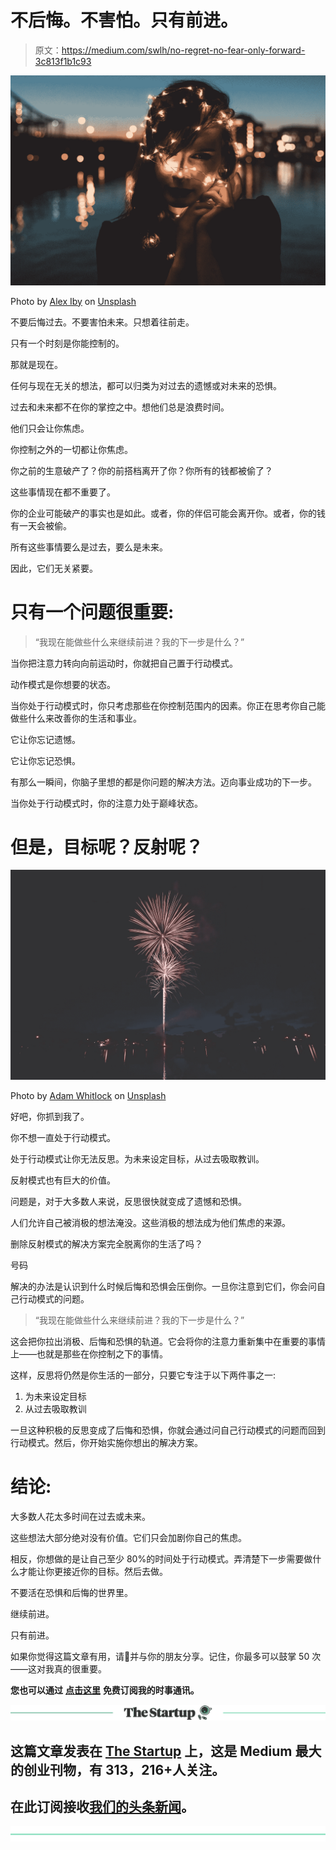 # 不后悔。不害怕。只有前进。

> 原文：<https://medium.com/swlh/no-regret-no-fear-only-forward-3c813f1b1c93>

![](img/ae97c2ad63b32f752039adfeb9ef84b5.png)

Photo by [Alex Iby](https://unsplash.com/photos/CwIOkssZQmY?utm_source=unsplash&utm_medium=referral&utm_content=creditCopyText) on [Unsplash](https://unsplash.com/?utm_source=unsplash&utm_medium=referral&utm_content=creditCopyText)

不要后悔过去。不要害怕未来。只想着往前走。

只有一个时刻是你能控制的。

那就是现在。

任何与现在无关的想法，都可以归类为对过去的遗憾或对未来的恐惧。

过去和未来都不在你的掌控之中。想他们总是浪费时间。

他们只会让你焦虑。

你控制之外的一切都让你焦虑。

你之前的生意破产了？你的前搭档离开了你？你所有的钱都被偷了？

这些事情现在都不重要了。

你的企业可能破产的事实也是如此。或者，你的伴侣可能会离开你。或者，你的钱有一天会被偷。

所有这些事情要么是过去，要么是未来。

因此，它们无关紧要。

# 只有一个问题很重要:

> “我现在能做些什么来继续前进？我的下一步是什么？”

当你把注意力转向向前运动时，你就把自己置于行动模式。

动作模式是你想要的状态。

当你处于行动模式时，你只考虑那些在你控制范围内的因素。你正在思考你自己能做些什么来改善你的生活和事业。

它让你忘记遗憾。

它让你忘记恐惧。

有那么一瞬间，你脑子里想的都是你问题的解决方法。迈向事业成功的下一步。

当你处于行动模式时，你的注意力处于巅峰状态。

# 但是，目标呢？反射呢？

![](img/79ba79839fa482ad10816ad6c3c0a246.png)

Photo by [Adam Whitlock](https://unsplash.com/photos/4D19wPnXD2w?utm_source=unsplash&utm_medium=referral&utm_content=creditCopyText) on [Unsplash](https://unsplash.com/?utm_source=unsplash&utm_medium=referral&utm_content=creditCopyText)

好吧，你抓到我了。

你不想一直处于行动模式。

处于行动模式让你无法反思。为未来设定目标，从过去吸取教训。

反射模式也有巨大的价值。

问题是，对于大多数人来说，反思很快就变成了遗憾和恐惧。

人们允许自己被消极的想法淹没。这些消极的想法成为他们焦虑的来源。

删除反射模式的解决方案完全脱离你的生活了吗？

号码

解决的办法是认识到什么时候后悔和恐惧会压倒你。一旦你注意到它们，你会问自己行动模式的问题。

> “我现在能做些什么来继续前进？我的下一步是什么？”

这会把你拉出消极、后悔和恐惧的轨道。它会将你的注意力重新集中在重要的事情上——也就是那些在你控制之下的事情。

这样，反思将仍然是你生活的一部分，只要它专注于以下两件事之一:

1.  为未来设定目标
2.  从过去吸取教训

一旦这种积极的反思变成了后悔和恐惧，你就会通过问自己行动模式的问题而回到行动模式。然后，你开始实施你想出的解决方案。

# 结论:

大多数人花太多时间在过去或未来。

这些想法大部分绝对没有价值。它们只会加剧你自己的焦虑。

相反，你想做的是让自己至少 80%的时间处于行动模式。弄清楚下一步需要做什么才能让你更接近你的目标。然后去做。

不要活在恐惧和后悔的世界里。

继续前进。

只有前进。

如果你觉得这篇文章有用，请👏并与你的朋友分享。记住，你最多可以鼓掌 50 次——这对我真的很重要。

**您也可以通过** [**点击这里**](https://mailchi.mp/b0d1e1fba452/struggle-first-thrive-later) **免费订阅我的时事通讯。**

[![](img/308a8d84fb9b2fab43d66c117fcc4bb4.png)](https://medium.com/swlh)

## 这篇文章发表在 [The Startup](https://medium.com/swlh) 上，这是 Medium 最大的创业刊物，有 313，216+人关注。

## 在此订阅接收[我们的头条新闻](http://growthsupply.com/the-startup-newsletter/)。

[![](img/b0164736ea17a63403e660de5dedf91a.png)](https://medium.com/swlh)